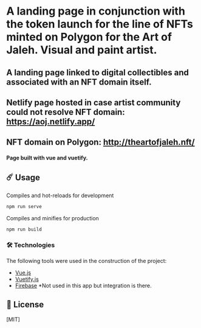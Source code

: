 # A landing page in conjunction with the token launch for the line of NFTs minted on Polygon for the Art of Jaleh. Visual and paint artist.

## A landing page linked to digital collectibles and associated with an NFT domain itself. 

## Netlify page hosted in case artist community could not resolve NFT domain: https://aoj.netlify.app/
## NFT domain on Polygon: http://theartofjaleh.nft/

#### Page built with vue and vuetify.


## ☄️ Usage

Compiles and hot-reloads for development
```bash
npm run serve
```

Compiles and minifies for production
```bash
npm run build
```

### 🛠️ Technologies

The following tools were used in the construction of the project:

- [Vue.js](https://vuejs.org/)
- [Vuetify.js](https://vuetifyjs.com/)
- [Firebase](https://firebase.google.com/) *Not used in this app but integration is there. 



## 🔑 License
[MIT]

